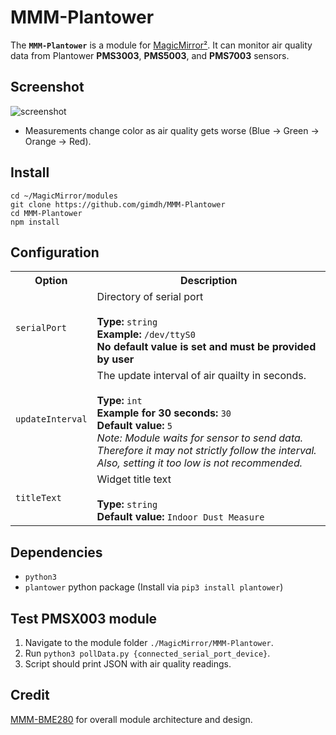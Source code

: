 # MMM-Plantower
The **`MMM-Plantower`** is a module for [MagicMirror²](https://github.com/MichMich/MagicMirror). It can monitor air quality data from Plantower **PMS3003**, **PMS5003**, and **PMS7003** sensors. 

## Screenshot
![screenshot](https://user-images.githubusercontent.com/36066149/99570329-1df1d580-2a15-11eb-9612-86e87991d651.png)

* Measurements change color as air quality gets worse (Blue -> Green -> Orange -> Red).


## Install

```
cd ~/MagicMirror/modules
git clone https://github.com/gimdh/MMM-Plantower
cd MMM-Plantower
npm install
```

## Configuration

<table width="100%">
		<tr>
			<th>Option</th>
			<th width="100%">Description</th>
		</tr>
		<tr>
			<td><code>serialPort</code></td>
			<td>Directory of serial port<br>
				<br><b>Type:</b> <code>string</code>
				<br><b>Example:</b> <code>/dev/ttyS0</code>
				<br><b>No default value is set and must be provided by user</b> 
			</td>
		</tr>
		<tr>
			<td><code>updateInterval</code></td>
			<td>The update interval of air quailty in seconds.<br>
                <br><b>Type:</b> <code>int</code>
				<br><b>Example for 30 seconds:</b> <code>30</code>
				<br><b>Default value:</b> <code>5</code>
                <br><i> Note: Module waits for sensor to send data. Therefore it may not strictly follow the interval. Also, setting it too low is not recommended. </i></br>
			</td>
		</tr>		
		<tr>
			<td><code>titleText</code></td>
			<td>Widget title text<br>
                <br><b>Type:</b> <code>string</code>
				<br><b>Default value:</b> <code>Indoor Dust Measure</code>
			</td>
		</tr>
</table>

## Dependencies
- `python3`
- `plantower` python package (Install via `pip3 install plantower`)

## Test PMSX003 module
1. Navigate to the module folder `./MagicMirror/MMM-Plantower`.
2. Run `python3 pollData.py {connected_serial_port_device}`.
3. Script should print JSON with air quality readings.

## Credit
[MMM-BME280](https://github.com/awitwicki/MMM-BME280) for overall module architecture and design.
